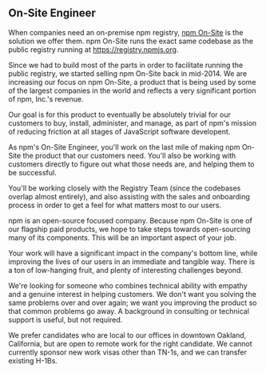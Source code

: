 ## On-Site Engineer

When companies need an on-premise npm registry, [npm
On-Site](http://npm.im/onsite) is the solution we offer them.
npm On-Site runs the exact same codebase as the public registry
running at <https://registry.npmjs.org>.

Since we had to build most of the parts in order to facilitate running
the public registry, we started selling npm On-Site back in
mid-2014.  We are increasing our focus on npm On-Site, a product that is being
used by some of the largest companies in the world and reflects
a very significant portion of npm, Inc.'s revenue.

Our goal is for this product to eventually be absolutely trivial for
our customers to buy, install, administer, and manage, as part of
npm's mission of reducing friction at all stages of JavaScript
software developent.

As npm's On-Site Engineer, you'll work on the last mile of making
npm On-Site the product that our customers need.  You'll also be
working with customers directly to figure out what those needs are,
and helping them to be successful.

You'll be working closely with the Registry Team (since the codebases
overlap almost entirely), and also assisting with the sales and
onboarding process in order to get a feel for what matters most to our
users.

npm is an open-source focused company. Because npm On-Site is one
of our flagship paid products, we hope to take steps towards open-sourcing
many of its components. This will be an important aspect of your job.

Your work will have a significant impact in the company's bottom line,
while improving the lives of our users in an immediate and tangible
way.  There is a ton of low-hanging fruit, and plenty of interesting
challenges beyond.

We're looking for someone who combines technical ability with empathy
and a genuine interest in helping customers.  We don't want you
solving the same problems over and over again; we want you improving
the product so that common problems go away.  A background in
consulting or technical support is useful, but not required.

We prefer candidates who are local to our offices in downtown Oakland,
California, but are open to remote work for the right candidate.  We
cannot currently sponsor new work visas other than TN-1s, and we can
transfer existing H-1Bs.
